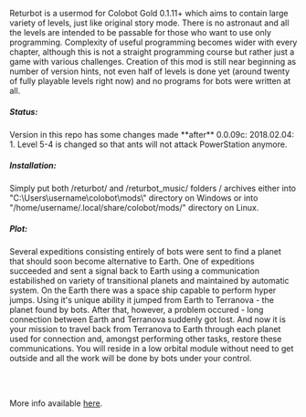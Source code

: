 Returbot is a usermod for Colobot Gold 0.1.11+ which aims to contain large variety of levels, just like original story mode. There is no astronaut and all the levels are intended to be passable for those who want to use only programming. Complexity of useful programming becomes wider with every chapter, although this is not a straight programming course but rather just a game with various challenges. Creation of this mod is still near beginning as number of version hints, not even half of levels is done yet (around twenty of fully playable levels right now) and no programs for bots were written at all.

<h5>Status:</h5>
Version in this repo has some changes made **after** 0.0.09c:
2018.02.04:
1. Level 5-4 is changed so that ants will not attack PowerStation anymore.

<h5>Installation:</h5>
Simply put both /returbot/ and /returbot_music/ folders / archives either into "C:\Users\username\colobot\mods\" directory on Windows or into "/home/username/.local/share/colobot/mods/" directory on Linux.

<h5>Plot:</h5>
Several expeditions consisting entirely of bots were sent to find a planet that should soon become alternative to Earth. One of expeditions succeeded and sent a signal back to Earth using a communication estabilished on variety of transitional planets and maintained by automatic system. On the Earth there was a space ship capable to perform hyper jumps. Using it's unique ability it jumped from Earth to Terranova - the planet found by bots. After that, however, a problem occured - long connection between Earth and Terranova suddenly got lost. And now it is your mission to travel back from Terranova to Earth through each planet used for connection and, amongst performing other tasks, restore these communications. You will reside in a low orbital module without need to get outside and all the work will be done by bots under your control.

<br><br>

More info available [here](https://colobot.info/forum/showthread.php?tid=949&pid=8033).
